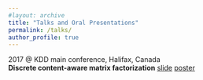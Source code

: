 ```yaml
---
#layout: archive
title: "Talks and Oral Presentations"
permalink: /talks/
author_profile: true
---
```


2017 @ KDD main conference, Halifax, Canada <br>
<b>Discrete content-aware matrix factorization</b> [slide](http://ruiliu-ai.github.io/files/DCMF_oral.pdf) [poster](http://ruiliu-ai.github.ir/files/DCMF_poster.pdf) <br>

